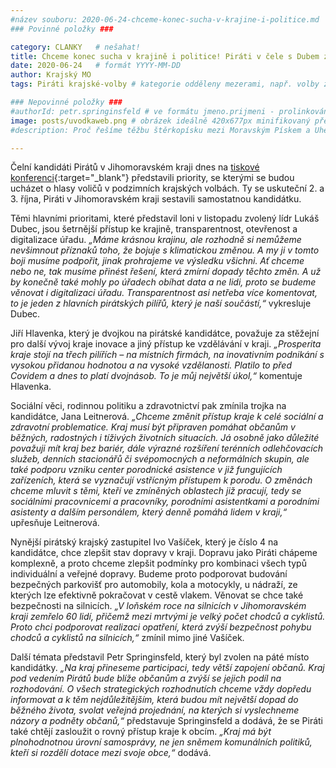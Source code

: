 ```yaml
---
#název souboru: 2020-06-24-chceme-konec-sucha-v-krajine-i-politice.md
### Povinné položky ###

category: CLANKY   # nešahat!
title: Chceme konec sucha v krajině i politice! Piráti v čele s Dubem zahájili kampaň do krajských voleb
date: 2020-06-24   # formát YYYY-MM-DD
author: Krajský MO
tags: Piráti krajské-volby # kategorie odděleny mezerami, např. volby zemědělství životní-prostředí piráti (viz https://jihomoravsky.pirati.cz/tags/)

### Nepovinné položky ###
#authorId: petr.springinsfeld # ve formátu jmeno.prijmeni - prolinkování s profilem přes uid
image: posts/uvodkaweb.png # obrázek ideálně 420x677px minifikovaný přes https://tinypng.com/
#description: Proč řešíme těžbu štěrkopísku mezi Moravským Pískem a Uherským Ostrohem? Podrobné info o celé kauze.

---
```


Čelní kandidáti Pirátů v Jihomoravském kraji dnes na [tiskové konferenci](https://www.facebook.com/watch/live/?v=555584978444462){:target="_blank"} představili priority, se kterými se budou ucházet o hlasy voličů v podzimních krajských volbách. Ty se uskuteční 2. a 3. října, Piráti v Jihomoravském kraji sestavili samostatnou kandidátku.

Těmi hlavními prioritami, které představil loni v listopadu zvolený lídr Lukáš Dubec, jsou šetrnější přístup ke krajině, transparentnost, otevřenost a digitalizace úřadu. *„Máme krásnou krajinu, ale rozhodně si nemůžeme nevšimnout příznaků toho, že bojuje s klimatickou změnou. A my ji v tomto boji musíme podpořit, jinak prohrajeme ve výsledku všichni. Ať chceme nebo ne, tak musíme přinést řešení, která zmírní dopady těchto změn. A už by konečně také mohly po úřadech obíhat data a ne lidi, proto se budeme věnovat i digitalizaci úřadu. Transparentnost asi netřeba více komentovat, to je jeden z hlavních pirátských pilířů, který je naší součástí,“* vykresluje Dubec.

Jiří Hlavenka, který je dvojkou na pirátské kandidátce, považuje za stěžejní pro další vývoj kraje inovace a jiný přístup ke vzdělávání v kraji. *„Prosperita kraje stojí na třech pilířích – na místních firmách, na inovativním podnikání s vysokou přidanou hodnotou a na vysoké vzdělanosti. Platilo to před Covidem a dnes to platí dvojnásob. To je můj největší úkol,“* komentuje Hlavenka.

Sociální věci, rodinnou politiku a zdravotnictví pak zmínila trojka na kandidátce, Jana Leitnerová. *„Chceme změnit přístup kraje k celé sociální a zdravotní problematice. Kraj musí být připraven pomáhat občanům v běžných, radostných i tíživých životních situacích. Já osobně jako důležité považuji mít kraj bez bariér, dále výrazné rozšíření terénních odlehčovacích služeb, denních stacionářů či svépomocných a neformálních skupin, ale také podporu vzniku center porodnické asistence v již fungujících zařízeních, která se vyznačují vstřícným přístupem k porodu. O změnách chceme mluvit s těmi, kteří ve zmíněných oblastech již pracují, tedy se sociálními pracovnicemi a pracovníky, porodními asistentkami a porodními asistenty a dalším personálem, který denně pomáhá lidem v kraji,“* upřesňuje Leitnerová.

Nynější pirátský krajský zastupitel Ivo Vašíček, který je číslo 4 na kandidátce, chce zlepšit stav dopravy v kraji. Dopravu jako Piráti chápeme komplexně, a proto chceme zlepšit podmínky pro kombinaci všech typů individuální a veřejné dopravy. Budeme proto podporovat budování bezpečných parkovišť pro automobily, kola a motocykly, u nádraží, ze kterých lze efektivně pokračovat v cestě vlakem. Věnovat se chce také bezpečnosti na silnicích. *„V loňském roce na silnicích v Jihomoravském kraji zemřelo 60 lidí, přičemž mezi mrtvými je velký počet chodců a cyklistů. Proto chci podporovat realizaci opatření, která zvýší bezpečnost pohybu chodců a cyklistů na silnicích,“* zmínil mimo jiné Vašíček.

Další témata představil Petr Springinsfeld, který byl zvolen na páté místo kandidátky. *„Na kraj přineseme participaci, tedy větší zapojení občanů. Kraj pod vedením Pirátů bude blíže občanům a zvýší se jejich podíl na rozhodování. O všech strategických rozhodnutích chceme vždy dopředu informovat a k těm nejdůležitějším, která budou mít největší dopad do běžného života, svolat veřejná projednání, na kterých si vyslechneme názory a podněty občanů,“* představuje Springinsfeld a dodává, že se Piráti také chtějí zasloužit o rovný přístup kraje k obcím. *„Kraj má být plnohodnotnou úrovní samosprávy, ne jen sněmem komunálních politiků, kteří si rozdělí dotace mezi svoje obce,“* dodává.

